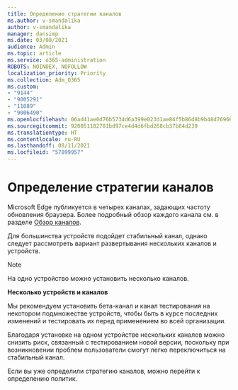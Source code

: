 ```yaml
---
title: Определение стратегии каналов
ms.author: v-smandalika
author: v-smandalika
manager: dansimp
ms.date: 03/08/2021
audience: Admin
ms.topic: article
ms.service: o365-administration
ROBOTS: NOINDEX, NOFOLLOW
localization_priority: Priority
ms.collection: Adm_O365
ms.custom:
- "9144"
- "9005291"
- "11089"
- "9006490"
ms.openlocfilehash: 06ad41ae0d76b5734d6a399e023d1ae84f5b86d8b9b48d7696619dbf22d88618
ms.sourcegitcommit: 920051182781bd97ce4d4d6fbd268cb37b84d239
ms.translationtype: HT
ms.contentlocale: ru-RU
ms.lasthandoff: 08/11/2021
ms.locfileid: "57899957"
---
```

# <a name="determine-channel-strategy"></a>Определение стратегии каналов

Microsoft Edge публикуется в четырех каналах, задающих частоту обновления браузера. Более подробный обзор каждого канала см. в разделе [Обзор каналов](https://docs.microsoft.com/DeployEdge/microsoft-edge-channels#channel-overview).

Для большинства устройств подойдет стабильный канал, однако следует рассмотреть вариант развертывания нескольких каналов и устройств.

> [!NOTE]
> На одно устройство можно установить несколько каналов.

**Несколько устройств и каналов**

Мы рекомендуем установить бета-канал и канал тестирования на некотором подмножестве устройств, чтобы быть в курсе последних изменений и тестировать их перед применением во всей организации.

Благодаря установке на одном устройстве нескольких каналов можно снизить риск, связанный с тестированием новой версии, поскольку при возникновении проблем пользователи смогут легко переключиться на стабильный канал.

Если вы уже определили стратегию каналов, можно перейти к определению политик.

